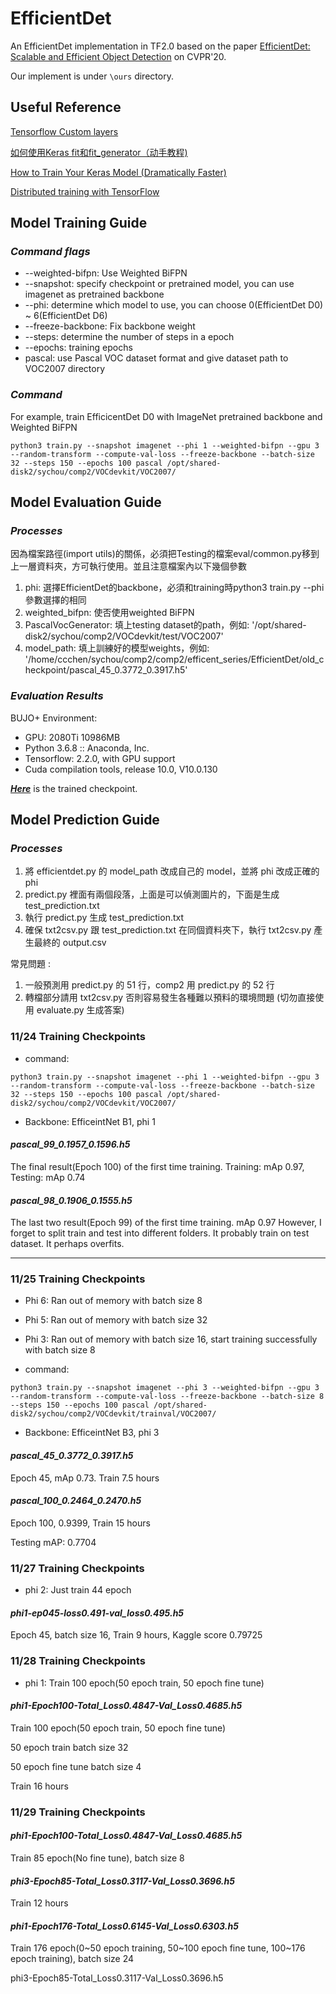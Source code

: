 # EfficientDet

An EfficientDet implementation in TF2.0 based on the paper [EfficientDet: Scalable and Efficient Object Detection](https://arxiv.org/abs/1911.09070) on CVPR'20.

Our implement is under ```\ours``` directory.

## Useful Reference

[Tensorflow Custom layers](https://www.tensorflow.org/tutorials/customization/custom_layers)

[如何使用Keras fit和fit_generator（动手教程)](https://blog.csdn.net/learning_tortosie/article/details/85243310)

[How to Train Your Keras Model (Dramatically Faster)](https://towardsdatascience.com/how-to-train-your-model-dramatically-faster-9ad063f0f718)

[Distributed training with TensorFlow](https://www.tensorflow.org/guide/distributed_training)

## Model Training Guide

### ***Command flags***
- --weighted-bifpn: Use Weighted BiFPN 
- --snapshot: specify checkpoint or pretrained model, you can use imagenet as pretrained backbone
- --phi: determine which model to use, you can choose 0(EfficientDet D0) ~ 6(EfficientDet D6) 
- --freeze-backbone: Fix backbone weight
- --steps: determine the number of steps in a epoch
- --epochs: training epochs
- pascal: use Pascal VOC dataset format and give dataset path to VOC2007 directory

### ***Command***
For example, train EfficicentDet D0 with ImageNet pretrained backbone and Weighted BiFPN

```python3 train.py --snapshot imagenet --phi 1 --weighted-bifpn --gpu 3 --random-transform --compute-val-loss --freeze-backbone --batch-size 32 --steps 150 --epochs 100 pascal /opt/shared-disk2/sychou/comp2/VOCdevkit/VOC2007/```

## Model Evaluation Guide
### ***Processes***

因為檔案路徑(import utils)的關係，必須把Testing的檔案eval/common.py移到上一層資料夾，方可執行使用。並且注意檔案內以下幾個參數
1. phi: 選擇EfficientDet的backbone，必須和training時python3 train.py --phi參數選擇的相同
2. weighted_bifpn: 使否使用weighted BiFPN
3. PascalVocGenerator: 填上testing dataset的path，例如: '/opt/shared-disk2/sychou/comp2/VOCdevkit/test/VOC2007'
4. model_path: 填上訓練好的模型weights，例如: '/home/ccchen/sychou/comp2/comp2/efficent_series/EfficientDet/old_checkpoint/pascal_45_0.3772_0.3917.h5'
   
### ***Evaluation Results***

BUJO+ Environment:
- GPU: 2080Ti 10986MB
- Python 3.6.8 :: Anaconda, Inc.
- Tensorflow: 2.2.0, with GPU support
- Cuda compilation tools, release 10.0, V10.0.130

[***Here***](https://drive.google.com/drive/folders/1xFXLxnsf_HqB7hy66OikNNzLpItV3ctG) is the  trained checkpoint.

## Model Prediction Guide
### ***Processes***

1. 將 efficientdet.py 的 model_path 改成自己的 model，並將 phi 改成正確的 phi
2. predict.py 裡面有兩個段落，上面是可以偵測圖片的，下面是生成 test_prediction.txt
3. 執行 predict.py 生成 test_prediction.txt
4. 確保 txt2csv.py 跟 test_prediction.txt 在同個資料夾下，執行 txt2csv.py 產生最終的 output.csv 

常見問題 :
1. 一般預測用 predict.py 的 51 行，comp2 用 predict.py 的 52 行
2. 轉檔部分請用 txt2csv.py 否則容易發生各種難以預料的環境問題 (切勿直接使用 evaluate.py 生成答案)

### 11/24 Training Checkpoints

- command:

```python3 train.py --snapshot imagenet --phi 1 --weighted-bifpn --gpu 3 --random-transform --compute-val-loss --freeze-backbone --batch-size 32 --steps 150 --epochs 100 pascal /opt/shared-disk2/sychou/comp2/VOCdevkit/VOC2007/```

- Backbone: EfficeintNet B1, phi 1

#### ***pascal_99_0.1957_0.1596.h5***
The final result(Epoch 100) of the first time training. Training: mAp 0.97, Testing: mAp 0.74

#### ***pascal_98_0.1906_0.1555.h5***
The last two result(Epoch 99) of the first time training. mAp 0.97
However, I forget to split train and test into different folders. It probably train on test dataset.
It perhaps overfits.

---
### 11/25 Training Checkpoints

- Phi 6: Ran out of memory with batch size 8
- Phi 5: Ran out of memory with batch size 32
- Phi 3: Ran out of memory with batch size 16, start training successfully with batch size 8

- command:

```python3 train.py --snapshot imagenet --phi 3 --weighted-bifpn --gpu 3 --random-transform --compute-val-loss --freeze-backbone --batch-size 8 --steps 150 --epochs 100 pascal /opt/shared-disk2/sychou/comp2/VOCdevkit/trainval/VOC2007/```

- Backbone: EfficeintNet B3, phi 3

#### ***pascal_45_0.3772_0.3917.h5***
Epoch 45, mAp 0.73. Train 7.5 hours

#### ***pascal_100_0.2464_0.2470.h5***
Epoch 100, 0.9399, Train 15 hours

Testing mAP: 0.7704

### 11/27 Training Checkpoints

- phi 2: Just train 44 epoch

#### ***phi1-ep045-loss0.491-val_loss0.495.h5***
Epoch 45, batch size 16, Train 9 hours, Kaggle score 0.79725

### 11/28 Training Checkpoints

- phi 1: Train 100 epoch(50 epoch train, 50 epoch fine tune)
#### ***phi1-Epoch100-Total_Loss0.4847-Val_Loss0.4685.h5***

Train 100 epoch(50 epoch train, 50 epoch fine tune)

50 epoch train batch size 32

50 epoch fine tune batch size 4

Train 16 hours

### 11/29 Training Checkpoints


#### ***phi1-Epoch100-Total_Loss0.4847-Val_Loss0.4685.h5***

Train 85 epoch(No fine tune), batch size 8

#### ***phi3-Epoch85-Total_Loss0.3117-Val_Loss0.3696.h5***

Train 12 hours

#### ***phi1-Epoch176-Total_Loss0.6145-Val_Loss0.6303.h5***

Train 176 epoch(0~50 epoch training, 50~100 epoch fine tune, 100~176 epoch training), batch size 24

phi3-Epoch85-Total_Loss0.3117-Val_Loss0.3696.h5